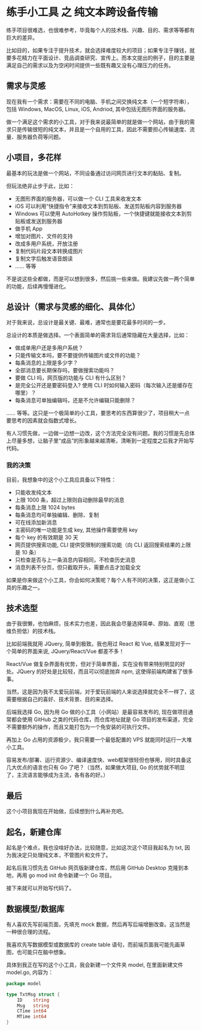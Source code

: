 # 练手小工具 之 纯文本跨设备传输

练手项目很难选，也很难参考，毕竟每个人的技术栈、兴趣、目的、需求等等都有巨大的差异。

比如目的，如果专注于提升技术，就会选择难度较大的项目；如果专注于赚钱，就要多花精力在平面设计、竞品调查研究、宣传上。而本文提出的例子，目的主要是满足自己的需求以及为空闲时间提供一些既有趣又没有心理压力的任务。

## 需求与灵感

现在我有一个需求：需要在不同的电脑、手机之间交换纯文本（一个短字符串），包括 Windows, MacOS, Linux, iOS, Andriod, 其中包括无图形界面的服务器。

做一个满足这个需求的小工具，对于我来说最简单的就是做一个网站，由于我的需求只是传输很短的纯文本，并且是一个自用的工具，因此不需要担心传输速度、流量、服务器负荷等问题。

## 小项目，多花样

最基本的玩法是做一个网站，不同设备通过访问网页进行文本的黏贴、复制。

但玩法绝非止步于此，比如：

- 无图形界面的服务器，可以做一个 CLI 工具来收发文本
- iOS 可以利用“快捷指令”来接收文本到剪贴板、发送剪贴板内容到服务器
- Windows 可以使用 AutoHotkey 操作剪贴板，一个快捷键就能接收文本到剪贴板或发送到服务器
- 做手机 App
- 增加对图片、文件的支持
- 改成多用户系统，开放注册
- 复制代码片段文本转换成图片
- 复制文字后触发语音朗读
- …… 等等

不是说这些全都做，而是可以想到很多，然后挑一些来做。我建议先做一两个简单的功能，后续再慢慢进化。

## 总设计（需求与灵感的细化、具体化）

对于我来说，总设计是最关键、最难，通常也是要花最多时间的一步。

总设计的本质是做选择。一个表面简单的需求背后通常隐藏在大量选择，比如：

- 做成单用户还是多用户系统？
- 只能传输文本吗，要不要提供传输图片或文件的功能？
- 每条消息的上限是多少字？
- 全部消息要长期保存吗，要做搜索功能吗？
- 要做 CLI 吗，网页版的功能与 CLI 有什么区别？
- 是完全公开还是要密码登入? 使用 CLI 时如何输入密码（每次输入还是缓存在哪里）？
- 每条消息可单独编辑吗，还是不允许编辑只能删除？

…… 等等。这只是一个极简单的小工具，要思考的东西算很少了，项目稍大一点要思考的因素就会指数式增长。

有人习惯先做，一边做一边想一边改，这个方法完全没有问题。我的习惯是先总体上尽量多想，让脑子里“成品”的形象越来越清晰，清晰到一定程度之后我才开始写代码。

### 我的决策

目前，我想象中的这个小工具应具备以下特性：

- 只能收发纯文本
- 上限 1000 条，超过上限则自动删除最早的消息
- 每条消息上限 1024 bytes
- 每条消息均可单独编辑、删除、复制
- 可在线添加新消息
- 主密码的唯一功能是生成 key, 其他操作需要使用 key
- 每个 key 的有效期是 30 天
- 网页提供搜索功能, CLI 提供受限制的搜索功能（向 CLI 返回搜索结果的上限是 10 条）
- 只检查是否与上一条消息内容相同，不检查历史消息
- 消息列表不分页，但只截取开头，需要点击才加载全文

如果是你来做这个小工具，你会如何决策呢？每个人有不同的决策，这正是做小工具的乐趣之一。

## 技术选型

由于我很懒，也怕麻烦，技术实力也差，因此我会尽量选择简单、原始、直观（思维负担低）的技术栈。

比如前端我就用 JQuery, 简单到极致。我也用过 React 和 Vue, 结果发现对于一个简单的界面来说, JQuery/React/Vue 都差不多！

React/Vue 做复杂界面有优势，但对于简单界面，实在没有带来特别明显的好处。JQuery 的好处是比较轻，而且可以彻底抛弃 npm, 这使得前端构建省了很多事。

当然，这是因为我不太爱玩前端，对于爱玩前端的人来说选择就完全不一样了，这需要根据自己的喜好、技术背景、目的来选择。

后端我选择 Go, 因为用 Go 做的小工具（小网站）是最容易发布的, 现在做项目通常都会使用 GitHub 之类的代码仓库，而仓库地址就是 Go 项目的发布渠道，完全不需要额外的操作，而且又能打包为一个免安装的可执行文件。

再加上 Go 占用的资源极少，我只需要一个最低配置的 VPS 就能同时运行一大堆小工具。

容易发布/部署、运行资源少、编译速度快、web框架很轻但也够用，同时具备这几大优点的语言也只有 Go 了吧？（当然，如果做大项目, Go 的优势就不明显了，主流语言能够成为主流，各有各的好。）

## 最后

这个小项目我现在开始做，后续想到什么再补充吧。

## 起名，新建仓库

起名是个难点，我也没啥好办法，比较随意，比如这次这个项目我起名为 txt, 因为我决定只处理纯文本，不管图片和文件了。

起名后我习惯先去 GitHub 网页版新建仓库，然后用 GitHub Desktop 克隆到本地，再用 go mod init 命令新建一个 Go 项目。

接下来就可以开始写代码了。

## 数据模型/数据库

有人喜欢先写前端页面，先填充 mock 数据，然后再写后端增删改查。这当然是一种很合理的流程。

我喜欢先写数据模型或数据库的 create table 语句，而前端页面我可能先画草图，也可能只在脑中想象。

具体到我正在写的这个小工具，我会新建一个文件夹 model, 在里面新建文件 model.go, 内容为：

```go
package model

type TxtMsg struct {
	ID    string
	Msg   string
	CTime int64
	MTime int64
}
```